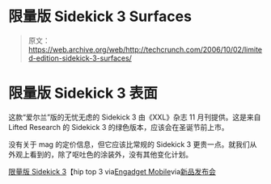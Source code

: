 # 限量版 Sidekick 3 Surfaces 

> 原文：<https://web.archive.org/web/http://techcrunch.com/2006/10/02/limited-edition-sidekick-3-surfaces/>

# 限量版 Sidekick 3 表面

这款“爱尔兰”版的无忧无虑的 Sidekick 3 由《XXL》杂志 11 月刊提供。这是来自 Lifted Research 的 Sidekick 3 的绿色版本，应该会在圣诞节前上市。

没有关于 mag 的定价信息，但它应该比常规的 Sidekick 3 更贵一点。就我们从外观上看到的，除了呕吐色的涂装外，没有其他变化计划。

[限量版 Sidekick 3](https://web.archive.org/web/20130627215003/http://www.hiptop3.com/archives/lrg-limited-edition-sidekick-3/)【hip top 3 via[Engadget Mobile](https://web.archive.org/web/20130627215003/http://www.engadgetmobile.com/2006/10/01/lrg-limited-edition-sidekick-3-surfaces/)via[新品发布会](https://web.archive.org/web/20130627215003/http://www.newlaunches.com/archives/lrg_limited_edition_sidekick_3.php)